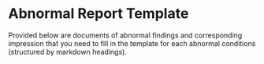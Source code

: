 # Abnormal Report Template

Provided below are documents of abnormal findings and corresponding impression that you need to fill in the template for each abnormal conditions (structured by markdown headings).